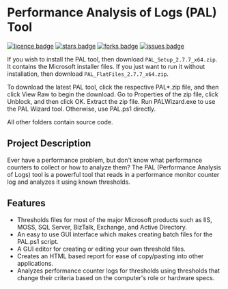 # Performance Analysis of Logs (PAL) Tool
[![licence badge]][licence]
[![stars badge]][stars]
[![forks badge]][forks]
[![issues badge]][issues]

[licence badge]:https://img.shields.io/badge/license-MIT-blue.svg
[stars badge]:https://img.shields.io/github/stars/clinthuffman/PAL.svg
[forks badge]:https://img.shields.io/github/forks/clinthuffman/PAL.svg
[issues badge]:https://img.shields.io/github/issues/clinthuffman/PAL.svg

[licence]:https://github.com/clinthuffman/PAL/blob/master/LICENSE.md
[stars]:https://github.com/clinthuffman/PAL/stargazers
[forks]:https://github.com/clinthuffman/PAL/network
[issues]:https://github.com/clinthuffman/PAL/issues


If you wish to install the PAL tool, then download `PAL_Setup_2.7.7_x64.zip`. It contains the Microsoft installer files.
If you just want to run it without installation, then download `PAL_FlatFiles_2.7.7_x64.zip`.

To download the latest PAL tool, click the respective PAL*.zip file, and then click View Raw to begin the download.
Go to Properties of the zip file, click Unblock, and then click OK.
Extract the zip file.
Run PALWizard.exe to use the PAL Wizard tool. Otherwise, use PAL.ps1 directly.

All other folders contain source code.


## Project Description
Ever have a performance problem, but don't know what performance counters to collect or how to analyze them?
The PAL (Performance Analysis of Logs) tool is a powerful tool that reads in a performance monitor counter log and analyzes it using known thresholds.


## Features
 - Thresholds files for most of the major Microsoft products such as IIS, MOSS, SQL Server, BizTalk, Exchange, and Active Directory.
 - An easy to use GUI interface which makes creating batch files for the PAL.ps1 script.
 - A GUI editor for creating or editing your own threshold files.
 - Creates an HTML based report for ease of copy/pasting into other applications.
 - Analyzes performance counter logs for thresholds using thresholds that change their criteria based on the computer's role or hardware specs.
